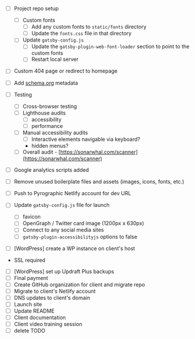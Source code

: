 - [ ] Project repo setup

  - [ ] Custom fonts
    - [ ] Add any custom fonts to `static/fonts` directory
    - [ ] Update the `fonts.css` file in that directory
  - [ ] Update `gatsby-config.js`
    - [ ] Update the `gatsby-plugin-web-font-loader` section to point to the custom fonts
    - [ ] Restart local server

- [ ] Custom 404 page or redirect to homepage
- [ ] Add [schema.org](http://schema.org/) metadata
- [ ] Testing
  - [ ] Cross-browser testing
  - [ ] Lighthouse audits
    - [ ] accessibility
    - [ ] performance
  - [ ] Manual accessibility audits
    - [ ] Interactive elements navigable via keyboard?
    - hidden menus?
  - [ ] Overall audit - [https://sonarwhal.com/scanner](https://sonarwhal.com/scanner)
- [ ] Google analytics scripts added
- [ ] Remove unused boilerplate files and assets (images, icons, fonts, etc.)
- [ ] Push to Pyrographic Netlify account for dev URL
- [ ] Update `gatsby-config.js` file for launch
  - [ ] favicon
  - [ ] OpenGraph / Twitter card image (1200px x 630px)
  - [ ] Connect to any social media sites
  - [ ] `gatsby-plugin-accessibilityjs` options to false
- [ ] [WordPress] create a WP instance on client's host
- SSL required
- [ ] [WordPress] set up Updraft Plus backups
- [ ] Final payment
- [ ] Create GitHub organization for client and migrate repo
- [ ] Migrate to client's Netlify account
- [ ] DNS updates to client's domain
- [ ] Launch site
- [ ] Update README
- [ ] Client documentation
- [ ] Client video training session
- [ ] delete TODO
